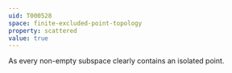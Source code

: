 ```yaml
---
uid: T000528
space: finite-excluded-point-topology
property: scattered
value: true
---
```

As every non-empty subspace clearly contains an isolated point.


